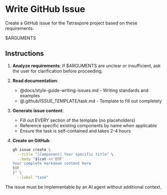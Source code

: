 # Write GitHub Issue

Create a GitHub issue for the Tetraspore project based on these requirements:

  $ARGUMENTS

## Instructions

1. **Analyze requirements**: If $ARGUMENTS are unclear or insufficient, ask the user for clarification before proceeding.

2. **Read documentation**:
   - @docs/style-guide-writing-issues.md - Writing standards and examples
   - @.github/ISSUE_TEMPLATE/task.md - Template to fill out completely

3. **Generate issue content**:
   - Fill out EVERY section of the template (no placeholders)
   - Reference specific existing components by name when applicable
   - Ensure the task is self-contained and takes 2-4 hours

4. **Create on GitHub**:
   ```bash
   gh issue create \
     --title "[Component] Your specific title" \
     --body "$(cat <<'EOF'
   Your complete markdown content here
   EOF
   )" \
     --label "task"
   ```

The issue must be implementable by an AI agent without additional context.